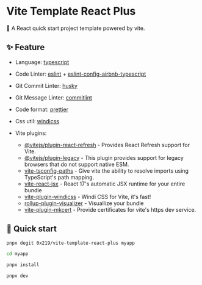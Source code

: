# Vite Template React Plus

🚀 A React quick start project template powered by vite.

## ✨ Feature

- Language: [typescript](https://www.typescriptlang.org/)
- Code Linter: [eslint](https://eslint.org/) + [eslint-config-airbnb-typescript](https://www.npmjs.com/package/eslint-config-airbnb-typescript)
- Git Commit Linter: [husky](https://github.com/typicode/husky)
- Git Message Linter: [commitlint](https://github.com/conventional-changelog/commitlint)
- Code format: [prettier](https://prettier.io/)
- Css util: [windicss](https://windicss.org/)
- Vite plugins:

  - [@vitejs/plugin-react-refresh](https://github.com/vitejs/vite/tree/main/packages/plugin-react-refresh#readme) - Provides React Refresh support for Vite.
  - [@vitejs/plugin-legacy](https://github.com/vitejs/vite/tree/main/packages/plugin-legacy#readme) - This plugin provides support for legacy browsers that do not support native ESM.
  - [vite-tsconfig-paths](https://github.com/aleclarson/vite-tsconfig-paths) - Give vite the ability to resolve imports using TypeScript's path mapping.
  - [vite-react-jsx](https://github.com/alloc/vite-react-jsx#readme) - React 17's automatic JSX runtime for your entire bundle
  - [vite-plugin-windicss](https://github.com/windicss/vite-plugin-windicss) - Windi CSS for Vite, it's fast!
  - [rollup-plugin-visualizer](https://github.com/btd/rollup-plugin-visualizer) - Visuallize your bundle
  - [vite-plugin-mkcert](https://github.com/liuweiGL/vite-plugin-mkcert) - Provide certificates for vite's https dev service.

## 🎉 Quick start

```bash
pnpx degit 0x219/vite-template-react-plus myapp

cd myapp

pnpx install

pnpx dev
```
